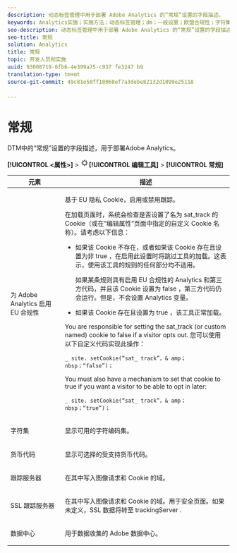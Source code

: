 ```yaml
---
description: 动态标签管理中用于部署 Adobe Analytics 的“常规”设置的字段描述。
keywords: Analytics实施；实施方法；动态标签管理；dm；一般设置；欧盟合规性；字符集；货币代码；跟踪服务器；SSL跟踪服务器
seo-description: 动态标签管理中用于部署 Adobe Analytics 的“常规”设置的字段描述。
seo-title: 常规
solution: Analytics
title: 常规
topic: 开发人员和实施
uuid: 93008719-6fb6-4e399a75-c937 fe3247 b9
translation-type: tm+mt
source-git-commit: 49c81e50ff10060ef7a3debe82132d1099e25118

---
```



# 常规

DTM中的“常规”设置的字段描述，用于部署Adobe Analytics。

**[!UICONTROL &lt;属性&gt;]** &gt; ![](assets/settings_gear.png)**[!UICONTROL 编辑工具]** &gt; **[!UICONTROL 常规]**

<table id="table_DD8DA303698041D296DD5DB080AF7971"> 
 <thead> 
  <tr> 
   <th colname="col1" class="entry"> 元素 </th> 
   <th colname="col2" class="entry"> 描述 </th> 
  </tr> 
 </thead>
 <tbody> 
  <tr> 
   <td colname="col1"> <p>为 <span class="keyword">Adobe Analytics</span> 启用 EU 合规性  </p> </td> 
   <td colname="col2"> <p> 基于 EU 隐私 Cookie，启用或禁用跟踪。 </p> <p>在加载页面时，系统会检查是否设置了名为 <span class="filepath">sat_track</span> 的 Cookie（或在“<span class="wintitle">编辑属性</span>”页面中指定的自定义 Cookie 名称）。请考虑以下信息： </p> 
    <ul id="ul_42A6D728F0BC4FBABB0069EFB66DCB01"> 
     <li id="li_227CB14326344AA3980F20C7EACF2AD2"> <p> 如果该 Cookie 不存在，或者如果该 Cookie 存在且设置为非 <span class="term"> true </span>，在启用此设置时将跳过工具的加载。这表示，使用该工具的规则的任何部分均不适用。 </p> <p>如果某条规则具有启用 EU 合规性的 Analytics 和第三方代码，并且该 Cookie 设置为<span class="term"> false </span>，第三方代码仍会运行。但是，不会设置 Analytics 变量。 </p> </li> 
     <li id="li_1E74E02D7E4646ACA86D862A1D3C6679"> 如果该 Cookie 存在且设置为 <span class="term"> true </span>，该工具正常加载。 </li> 
    </ul> <p>You are responsible for setting the <span class="filepath"> sat_track </span> (or custom named) cookie to <span class="term"> false </span> if a visitor opts out. 您可以使用以下自定义代码实现此操作： </p> <p> 
     <code>_ site. setCookie(“sat_ track”，&amp; amp；nbsp；“false”)； </code>
  </p> <p> You must also have a mechanism to set that cookie to <span class="term"> true </span> if you want a visitor to be able to opt in later: </p> <p> 
     <code>_ site. setCookie(“sat_ track”，&amp; amp；nbsp；“true”)； </code>
  </p> </td> 
  </tr> 
  <tr> 
   <td colname="col1"> <p>字符集 </p> </td> 
   <td colname="col2"> <p>显示可用的字符编码集。 </p> </td> 
  </tr> 
  <tr> 
   <td colname="col1"> <p>货币代码 </p> </td> 
   <td colname="col2"> <p>显示可选择的受支持货币代码。 </p> </td> 
  </tr> 
  <tr> 
   <td colname="col1"> <p>跟踪服务器 </p> </td> 
   <td colname="col2"> <p>在其中写入图像请求和 Cookie 的域。 </p> </td> 
  </tr> 
  <tr> 
   <td colname="col1"> <p>SSL 跟踪服务器 </p> </td> 
   <td colname="col2"> <p>在其中写入图像请求和 Cookie 的域。用于安全页面。如果未定义，SSL 数据将转至 <span class="term"> trackingServer </span>. </p> </td> 
  </tr> 
  <tr> 
   <td colname="col1"> <p>数据中心 </p> </td> 
   <td colname="col2"> <p>用于数据收集的 Adobe 数据中心。 </p> </td> 
  </tr> 
 </tbody> 
</table>

